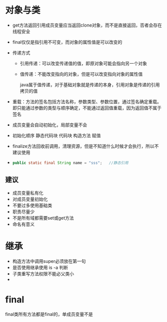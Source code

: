 # 对象与类

- get方法返回引用成员变量应当返回clone对象，而不是直接返回，否者会存在线程安全

- final仅仅是指引用不可变，而对象的属性值是可以改变的

- 传递方式

  - 引用传递：可以改变传递值的值，即原对象可能会指向另一个对象

  - 值传递：不能改变指向的对象，但是可以改变指向对象的属性值

    java属于值传递，对于基础对象就是传递的本身，引用对象是传递的引用拷贝的值

- 重载：方法的签名包括方法名称，参数类型、参数位置，通过签名确定重载。即只能通过参数的类型与顺序确定，不能通过返回值重载，因为返回值不属于签名

- 成员变量会自动初始化，局部变量不会

- 初始化顺序     静态代码块   代码块   构造方法    赋值

- finalize方法回收前调用，清理资源，但是不知道什么时候才会执行，所以不建议使用

- ```java
  public static final String name = "sss";   //静态引用
  ```

## 建议

- 成员变量私有化
- 对成员变量初始化
- 不要过多使用基础类
- 职责尽量少
- 不是所有域都需要set或get方法
- 命名有意义

# 继承

- 构造方法中调用super必须放在第一句
- 是否使用继承使用 is -a 判断
- 子类重写方法权限不能必父类小
- 

# final

final类所有方法都是final的，单成员变量不是